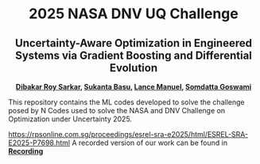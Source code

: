 <div align="center">  
  
# 2025 NASA DNV UQ Challenge 
## Uncertainty-Aware Optimization in Engineered Systems via Gradient Boosting and Differential Evolution

**[Dibakar Roy Sarkar](https://scholar.google.com/citations?user=Sz4nHdYAAAAJ&hl=en&oi=ao), [Sukanta Basu](https://scholar.google.com/citations?hl=en&user=08bv9p8AAAAJ), [Lance Manuel](https://scholar.google.com/citations?hl=en&user=NvlDB08AAAAJ), [Somdatta Goswami](https://scholar.google.com/citations?user=GaKrpSkAAAAJ&hl=en)**

</div>

This repository contains the ML codes developed to solve the challenge posed by N
Codes used to solve the NASA and DNV Challenge on Optimization under Uncertainty 2025.



https://rpsonline.com.sg/proceedings/esrel-sra-e2025/html/ESREL-SRA-E2025-P7698.html
A recorded version of our work can be found in **[Recording](https://livejohnshopkins-my.sharepoint.com/:f:/g/personal/sgoswam4_jh_edu/Eo6XL-LpD6ZOi9YAEh4gbqYBnehYqBaV6ees0N68VL0sPA?e=hIcXBC)**

